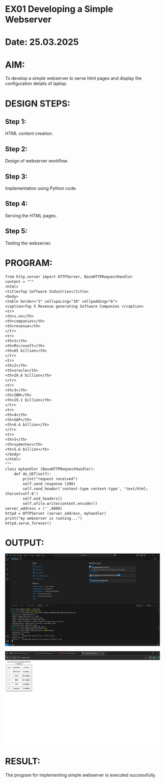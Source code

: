 # EX01 Developing a Simple Webserver

# Date: 25.03.2025
# AIM:
To develop a simple webserver to serve html pages and display the configuration details of laptop.

# DESIGN STEPS:
## Step 1:
HTML content creation.

## Step 2:
Design of webserver workflow.

## Step 3:
Implementation using Python code.

## Step 4:
Serving the HTML pages.

## Step 5:
Testing the webserver.

# PROGRAM:

```
from http.server import HTTPServer, BaseHTTPRequestHandler 
content = """
<html>
<title>Top Software Industries</title> 
<body> 
<table border="2" cellspacing="10" cellpadding="6"> 
<caption>Top 5 Revenue generating Software Companies </caption> 
<tr> 
<th>s.no</th> 
<th>companies</th> 
<th>revenue</th> 
</tr> 
<tr> 
<th>1</th> 
<th>Microsoft</th> 
<th>65 billion</th> 
</tr> 
<tr> 
<th>2</th> 
<th>oracle</th> 
<th>29.6 billion</th> 
</tr> 
<tr> 
<th>3</th> 
<th>IBM</th> 
<th>29.1 billion</th> 
</tr> 
<tr> 
<th>4</th> 
<th>SAP</th> 
<th>6.4 billion</th> 
</tr> 
<tr> 
<th>5</th> 
<th>symentec</th> 
<th>5.6 billion</th> 
</body> 
</html>
"""
class myhandler (BaseHTTPRequestHandler): 
    def do_GET(self): 
        print("request received") 
        self.send_response (200) 
        self.send_header('content-type content-type', 'text/html; charset=utf-8') 
        self.end_headers() 
        self.wfile.write(content.encode()) 
server_address = ('',8000) 
httpd = HTTPServer (server_address, myhandler) 
print("my webserver is running...") 
httpd.serve_forever()

```
# OUTPUT:

![alt text](<Screenshot 2025-03-26 203206.png>)

![alt text](<Screenshot 2025-03-26 203231.png>)

# RESULT:
The program for implementing simple webserver is executed successfully.
